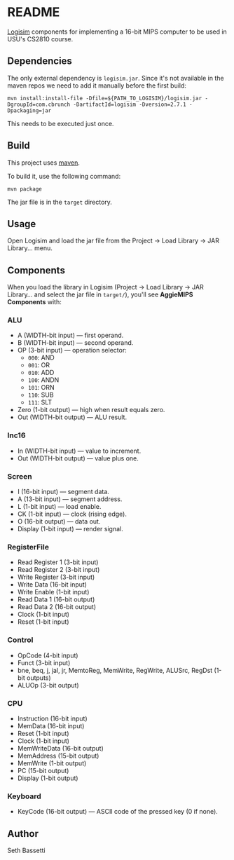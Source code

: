 # README

[Logisim](http://www.cburch.com/logisim/index.html) components for implementing a 16-bit MIPS computer to be used in USU's CS2810 course.

## Dependencies
The only external dependency is `logisim.jar`. Since it's not available in the maven repos we need to add it manually before the first build:

    mvn install:install-file -Dfile=${PATH_TO_LOGISIM}/logisim.jar -DgroupId=com.cbrunch -DartifactId=logisim -Dversion=2.7.1 -Dpackaging=jar

This needs to be executed just once.

## Build
This project uses [maven](https://maven.apache.org/).

To build it, use the following command:

    mvn package

The jar file is in the `target` directory.

## Usage
Open Logisim and load the jar file from the Project -> Load Library -> JAR Library... menu.

## Components

When you load the library in Logisim (Project → Load Library → JAR Library… and select the jar file in `target/`), you'll see **AggieMIPS Components** with:

### ALU
* A (WIDTH-bit input) — first operand.
* B (WIDTH-bit input) — second operand.
* OP (3-bit input) — operation selector:
  - `000`: AND
  - `001`: OR
  - `010`: ADD
  - `100`: ANDN
  - `101`: ORN
  - `110`: SUB
  - `111`: SLT
* Zero (1-bit output) — high when result equals zero.
* Out (WIDTH-bit output) — ALU result.

### Inc16
* In (WIDTH-bit input) — value to increment.
* Out (WIDTH-bit output) — value plus one.

### Screen
* I (16-bit input) — segment data.
* A (13-bit input) — segment address.
* L (1-bit input) — load enable.
* CK (1-bit input) — clock (rising edge).
* O (16-bit output) — data out.
* Display (1-bit input) — render signal.

### RegisterFile
* Read Register 1 (3-bit input)
* Read Register 2 (3-bit input)
* Write Register (3-bit input)
* Write Data (16-bit input)
* Write Enable (1-bit input)
* Read Data 1 (16-bit output)
* Read Data 2 (16-bit output)
* Clock (1-bit input)
* Reset (1-bit input)

### Control
* OpCode (4-bit input)
* Funct (3-bit input)
* bne, beq, j, jal, jr, MemtoReg, MemWrite, RegWrite, ALUSrc, RegDst (1-bit outputs)
* ALUOp (3-bit output)

### CPU
* Instruction (16-bit input)
* MemData (16-bit input)
* Reset (1-bit input)
* Clock (1-bit input)
* MemWriteData (16-bit output)
* MemAddress (15-bit output)
* MemWrite (1-bit output)
* PC (15-bit output)
* Display (1-bit output)

### Keyboard
* KeyCode (16-bit output) — ASCII code of the pressed key (0 if none).

## Author

Seth Bassetti
